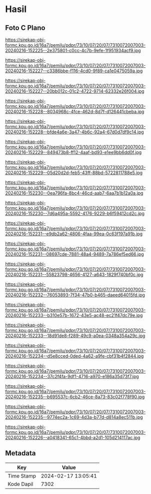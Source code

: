 # Hasil

## Foto C Plano

https://sirekap-obj-formc.kpu.go.id/16a7/pemilu/pdpr/73/10/07/20/07/7310072007003-20240216-152225--2e375801-c0cc-4c7b-9efe-1f951934acf9.jpg

https://sirekap-obj-formc.kpu.go.id/16a7/pemilu/pdpr/73/10/07/20/07/7310072007003-20240216-152227--c3386bbe-f116-4cd0-9f89-ca1e0475059a.jpg

https://sirekap-obj-formc.kpu.go.id/16a7/pemilu/pdpr/73/10/07/20/07/7310072007003-20240216-152227--20bb012c-01c2-4722-9714-62332e26f004.jpg

https://sirekap-obj-formc.kpu.go.id/16a7/pemilu/pdpr/73/10/07/20/07/7310072007003-20240216-152228--8034968c-4fce-462d-8d7f-d126441cbeba.jpg

https://sirekap-obj-formc.kpu.go.id/16a7/pemilu/pdpr/73/10/07/20/07/7310072007003-20240216-152228--bfde4a6e-3a47-4b6c-92a4-67d0d7df9c14.jpg

https://sirekap-obj-formc.kpu.go.id/16a7/pemilu/pdpr/73/10/07/20/07/7310072007003-20240216-152229--849473b8-ff12-4aaf-bd93-e1ee9bb6dd0f.jpg

https://sirekap-obj-formc.kpu.go.id/16a7/pemilu/pdpr/73/10/07/20/07/7310072007003-20240216-152229--05d20d2d-feb5-43ff-88bd-5722811788e5.jpg

https://sirekap-obj-formc.kpu.go.id/16a7/pemilu/pdpr/73/10/07/20/07/7310072007003-20240216-152230--0ea796fa-8bc4-46cd-aab7-6aa7b1b12a0a.jpg

https://sirekap-obj-formc.kpu.go.id/16a7/pemilu/pdpr/73/10/07/20/07/7310072007003-20240216-152230--7d6a495a-5592-4176-9229-b6f59412cd2c.jpg

https://sirekap-obj-formc.kpu.go.id/16a7/pemilu/pdpr/73/10/07/20/07/7310072007003-20240216-152231--e9db2a62-4806-4faa-99ea-0c63f197a91b.jpg

https://sirekap-obj-formc.kpu.go.id/16a7/pemilu/pdpr/73/10/07/20/07/7310072007003-20240216-152231--08697cde-7881-48a4-9489-7a786ef5ed66.jpg

https://sirekap-obj-formc.kpu.go.id/16a7/pemilu/pdpr/73/10/07/20/07/7310072007003-20240216-152231--55823798-4656-4127-a643-1829f740bf0c.jpg

https://sirekap-obj-formc.kpu.go.id/16a7/pemilu/pdpr/73/10/07/20/07/7310072007003-20240216-152232--76053893-7f34-47b0-b465-daeed64015fd.jpg

https://sirekap-obj-formc.kpu.go.id/16a7/pemilu/pdpr/73/10/07/20/07/7310072007003-20240216-152233--b310e57b-1672-43e5-ac48-ec21f47dc79e.jpg

https://sirekap-obj-formc.kpu.go.id/16a7/pemilu/pdpr/73/10/07/20/07/7310072007003-20240216-152233--18d91de8-f289-49c9-a0ea-0348a354a29c.jpg

https://sirekap-obj-formc.kpu.go.id/16a7/pemilu/pdpr/73/10/07/20/07/7310072007003-20240216-152234--d5e8cced-0ded-4a62-a9fe-cbf31b4f2844.jpg

https://sirekap-obj-formc.kpu.go.id/16a7/pemilu/pdpr/73/10/07/20/07/7310072007003-20240216-152234--37c2f4fa-9df1-4716-a970-e186a35d73f7.jpg

https://sirekap-obj-formc.kpu.go.id/16a7/pemilu/pdpr/73/10/07/20/07/7310072007003-20240216-152235--b695537c-6cb2-46ce-8a73-83c02f778f90.jpg

https://sirekap-obj-formc.kpu.go.id/16a7/pemilu/pdpr/73/10/07/20/07/7310072007003-20240216-152235--9774ec2a-1c69-4d3a-b77d-d814a8ec511b.jpg

https://sirekap-obj-formc.kpu.go.id/16a7/pemilu/pdpr/73/10/07/20/07/7310072007003-20240216-152226--a0418341-65c1-4bbd-a2d1-105d214117ac.jpg


## Metadata

| Key        | Value               |
| ---------- | ------------------- |
| Time Stamp | 2024-02-17 13:05:41 |
| Kode Dapil | 7302                |



